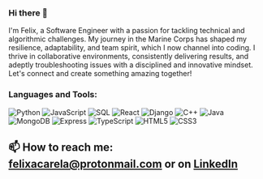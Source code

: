 ### Hi there 👋

I'm Felix, a Software Engineer with a passion for tackling technical and algorithmic challenges. My journey in the Marine Corps has shaped my resilience, adaptability, and team spirit, which I now channel into coding. I thrive in collaborative environments, consistently delivering results, and adeptly troubleshooting issues with a disciplined and innovative mindset. Let's connect and create something amazing together!

### Languages and Tools:
![Python](https://img.shields.io/badge/-Python-black?style=flat-square&logo=python)
![JavaScript](https://img.shields.io/badge/-JavaScript-black?style=flat-square&logo=javascript)
![SQL](https://img.shields.io/badge/-SQL-black?style=flat-square&logo=postgresql)
![React](https://img.shields.io/badge/-React-black?style=flat-square&logo=react)
![Django](https://img.shields.io/badge/-Django-black?style=flat-square&logo=django)
![C++](https://img.shields.io/badge/-C++-black?style=flat-square&logo=c%2B%2B)
![Java](https://img.shields.io/badge/-Java-black?style=flat-square&logo=java)
![MongoDB](https://img.shields.io/badge/-MongoDB-black?style=flat-square&logo=mongodb)
![Express](https://img.shields.io/badge/-Express-black?style=flat-square&logo=express)
![TypeScript](https://img.shields.io/badge/-TypeScript-black?style=flat-square&logo=typescript)
![HTML5](https://img.shields.io/badge/-HTML5-black?style=flat-square&logo=html5)
![CSS3](https://img.shields.io/badge/-CSS3-black?style=flat-square&logo=css3)

📫 How to reach me: [felixacarela@protonmail.com](mailto:felixacarela@protonmail.com) or on [LinkedIn](https://www.linkedin.com/in/felix-carela/)
---
